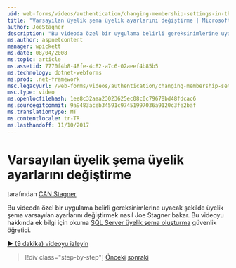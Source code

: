 ```yaml
---
uid: web-forms/videos/authentication/changing-membership-settings-in-the-default-membership-schema
title: "Varsayılan üyelik şema üyelik ayarlarını değiştirme | Microsoft Docs"
author: JoeStagner
description: "Bu videoda özel bir uygulama belirli gereksinimlerine uyacak şekilde üyelik şema varsayılan ayarlarını değiştirmek nasıl Joe Stagner bakar. İçin..."
ms.author: aspnetcontent
manager: wpickett
ms.date: 08/04/2008
ms.topic: article
ms.assetid: 7770f4b8-48fe-4c82-a7c6-02aeef4b85b5
ms.technology: dotnet-webforms
ms.prod: .net-framework
msc.legacyurl: /web-forms/videos/authentication/changing-membership-settings-in-the-default-membership-schema
msc.type: video
ms.openlocfilehash: 1ee8c32aaa23023625ec08c0c79678bd48fdcac6
ms.sourcegitcommit: 9a9483aceb34591c97451997036a9120c3fe2baf
ms.translationtype: MT
ms.contentlocale: tr-TR
ms.lasthandoff: 11/10/2017
---
```

<a name="changing-membership-settings-in-the-default-membership-schema"></a>Varsayılan üyelik şema üyelik ayarlarını değiştirme
====================
tarafından [CAN Stagner](https://github.com/JoeStagner)

Bu videoda özel bir uygulama belirli gereksinimlerine uyacak şekilde üyelik şema varsayılan ayarlarını değiştirmek nasıl Joe Stagner bakar. Bu videoyu hakkında ek bilgi için okuma [SQL Server üyelik şema oluşturma](../../overview/older-versions-security/membership/creating-the-membership-schema-in-sql-server-vb.md) güvenlik öğretici.

[&#9654; (9 dakika) videoyu izleyin](https://channel9.msdn.com/Blogs/ASP-NET-Site-Videos/changing-membership-settings-in-the-default-membership-schema)

>[!div class="step-by-step"]
[Önceki](configuring-sql-to-work-with-membership-schemas.md)
[sonraki](creating-user-accounts-with-the-create-user-wizard.md)
